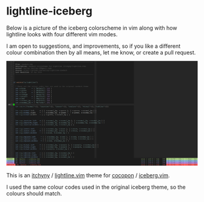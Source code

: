 # lightline-iceberg

Below is a picture of the iceberg colorscheme in vim along with how lightline
looks with four different vim modes.

I am open to suggestions, and improvements, so if you like a different colour
combination then by all means, let me know, or create a pull request.

![iceberg](./iceberg.png)

This is an [itchyny](https://github.com/itchyny) / [lightline.vim](https://github.com/itchyny/lightline.vim)
theme for [cocopon](https://github.com/cocopon) / [iceberg.vim](https://github.com/cocopon/iceberg.vim).

I used the same colour codes used in the original iceberg theme, so the colours
should match.

